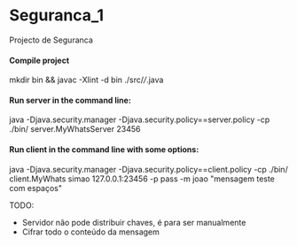 # Seguranca_1
Projecto de Seguranca

#### Compile project
mkdir bin && javac -Xlint -d bin ./src/*/*.java

#### Run server in the command line:
java -Djava.security.manager -Djava.security.policy==server.policy -cp ./bin/ server.MyWhatsServer 23456

#### Run client in the command line with some options:
java -Djava.security.manager -Djava.security.policy==client.policy -cp ./bin/ client.MyWhats simao 127.0.0.1:23456 -p pass -m joao "mensagem teste com espaços"



TODO:
- Servidor não pode distribuir chaves, é para ser manualmente
- Cifrar todo o conteúdo da mensagem
